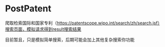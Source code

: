 # PostPatent
爬取检索国际和国家专利（https://patentscope.wipo.int/search/zh/search.jsf）搜索页面，模拟请求得到result搜索结果

目前暂且，只是模拟简单搜索，后期可能会加上其他复杂搜索你功能


